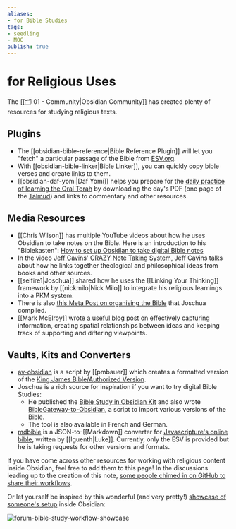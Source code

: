 ```yaml
---
aliases:
- for Bible Studies
tags:
- seedling
- MOC
publish: true
---
```


# for Religious Uses
The [[🗂️ 01 - Community|Obsidian Community]] has created plenty of resources for studying religious texts.

## Plugins
- The [[obsidian-bible-reference|Bible Reference Plugin]] will let you "fetch" a particular passage of the Bible from [ESV.org](https://www.esv.org/).
- With [[obsidian-bible-linker|Bible Linker]], you can quickly copy bible verses and create links to them.
- [[obsidian-daf-yomi|Daf Yomi]] helps you prepare for the [daily practice of learning the Oral Torah](https://en.wikipedia.org/wiki/Daf_Yomi) by downloading the day's PDF (one page of the [Talmud](https://en.wikipedia.org/wiki/Talmud)) and links to commentary and other resources.

## Media Resources
- [[Chris Wilson]] has multiple YouTube videos about how he uses Obsidian to take notes on the Bible. Here is an introduction to his "Biblekasten": [How to set up Obsidian to take digital Bible notes](https://www.youtube.com/watch?v=kT4g59YCbd0)
- In the video [Jeff Cavins' CRAZY Note Taking System](https://www.youtube.com/watch?v=3TeRR9KnLDg), Jeff Cavins talks about how he links together theological and philosophical ideas from books and other sources.
- [[selfire1|Joschua]] shared how he uses the [[Linking Your Thinking]] framework by [[nickmilo|Nick Milo]] to integrate his religious learnings into a PKM system.
- There is also [this Meta Post on organising the Bible](https://forum.obsidian.md/t/organising-the-bible-in-obsidian/1490) that Joschua compiled.
- [[Mark McElroy]] wrote [a useful blog post](https://markmcelroy.com/spatial-models-for-relating-ideas/) on effectively capturing information, creating spatial relationships between ideas and keeping track of supporting and differing viewpoints.

## Vaults, Kits and Converters
- [av-obsidian](https://github.com/pmbauer/av-obsidian) is a script by [[pmbauer]] which creates a formatted version of the [King James Bible/Authorized Version](https://en.wikipedia.org/wiki/King_James_Version).
- Joschua is a rich source for inspiration if you want to try digital Bible Studies:
	- He published the [Bible Study in Obsidian Kit](https://forum.obsidian.md/t/bible-study-in-obsidian-kit-including-the-bible-in-markdown/12503) and also wrote [BibleGateway-to-Obsidian](https://github.com/selfire1/BibleGateway-to-Obsidian), a script to import various versions of the Bible. 
	- The tool is also available in French and German.
- [mdbible](https://github.com/lguenth/mdbible) is a JSON-to-[[Markdown]] converter for [Javascripture's online bible](https://javascripture.org/), written by [[lguenth|Luke]]. Currently, only the ESV is provided but he is taking requests for other versions and formats.

If you have come across other resources for working with religious content inside Obsidian, feel free to add them to this page! In the discussions leading up to the creation of this note, [some people chimed in on GitHub to share their workflows](https://github.com/obsidian-community/obsidian-hub/issues/449). 

Or let yourself be inspired by this wonderful (and very pretty!) [showcase of someone's setup](https://forum.obsidian.md/t/my-bible-study-workflow/39044) inside Obsidian:

![forum-bible-study-workflow-showcase](https://web.archive.org/web/20220621231316if_/https://forum.obsidian.md/uploads/default/original/3X/8/6/864dac12a1a08ef7dff7af0718137f589011a9e5.jpeg)